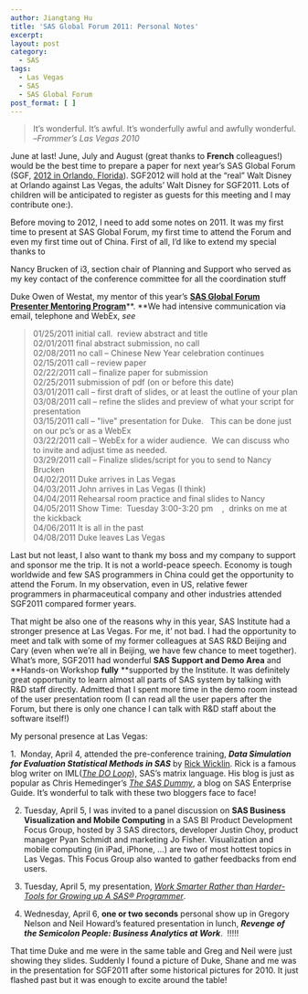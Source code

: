 ```yaml
---
author: Jiangtang Hu
title: 'SAS Global Forum 2011: Personal Notes'
excerpt:
layout: post
category:
  - SAS
tags:
  - Las Vegas
  - SAS
  - SAS Global Forum
post_format: [ ]
---
```

> It’s wonderful. It’s awful. It’s wonderfully awful and awfully wonderful. –*Frommer’s Las Vegas 2010*

June at last! June, July and August (great thanks to **French** colleagues!) would be the best time to prepare a paper for next year’s SAS Global Forum (SGF, [2012 in Orlando, Florida][1]). SGF2012 will hold at the “real” Walt Disney at Orlando against Las Vegas, the adults’ Walt Disney for SGF2011. Lots of children will be anticipated to register as guests for this meeting and I may contribute one:).

Before moving to 2012, I need to add some notes on 2011. It was my first time to present at SAS Global Forum, my first time to attend the Forum and even my first time out of China. First of all, I’d like to extend my special thanks to 

Nancy Brucken of i3, section chair of Planning and Support who served as my key contact of the conference committee for all the coordination stuff

Duke Owen of Westat, my mentor of this year’s [**SAS Global Forum Presenter Mentoring Program**][2]**. **We had intensive communication via email, telephone and WebEx, *see* 

> 01/25/2011 initial call.  review abstract and title   
> 02/01/2011 final abstract submission, no call   
> 02/08/2011 no call – Chinese New Year celebration continues   
> 02/15/2011 call – review paper   
> 02/22/2011 call – finalize paper for submission   
> 02/25/2011 submission of pdf (on or before this date)   
> 03/01/2011 call – first draft of slides, or at least the outline of your plan   
> 03/08/2011 call – refine the slides and preview of what your script for presentation   
> 03/15/2011 call – "live" presentation for Duke.   This can be done just on our pc’s or as a WebEx   
> 03/22/2011 call – WebEx for a wider audience.  We can discuss who to invite and adjust time as needed.   
> 03/29/2011 call – Finalize slides/script for you to send to Nancy Brucken   
> 04/02/2011 Duke arrives in Las Vegas   
> 04/03/2011 John arrives in Las Vegas (I think)   
> 04/04/2011 Rehearsal room practice and final slides to Nancy   
> 04/05/2011 Show Time:  Tuesday 3:00-3:20 pm    ,  drinks on me at the kickback   
> 04/06/2011 It is all in the past   
> 04/08/2011 Duke leaves Las Vegas

Last but not least, I also want to thank my boss and my company to support and sponsor me the trip. It is not a world-peace speech. Economy is tough worldwide and few SAS programmers in China could get the opportunity to attend the Forum. In my observation, even in US, relative fewer programmers in pharmaceutical company and other industries attended SGF2011 compared former years. 

That might be also one of the reasons why in this year, SAS Institute had a stronger presence at Las Vegas. For me, it’ not bad. I had the opportunity to meet and talk with some of my former colleagues at SAS R&D Beijing and Cary (even when we’re all in Beijing, we have few chance to meet together). What’s more, SGF2011 had wonderful **SAS Support and Demo Area** and **Hands-on Workshop **fully** **supported by the Institute. It was definitely great opportunity to learn almost all parts of SAS system by talking with R&D staff directly. Admitted that I spent more time in the demo room instead of the user presentation room (I can read all the user papers after the Forum, but there is only one chance I can talk with R&D staff about the software itself!)

My personal presence at Las Vegas:

1.  Monday, April 4, attended the pre-conference training, ***Data Simulation for Evaluation Statistical Methods in SAS*** by [Rick Wicklin][3]. Rick is a famous blog writer on IML(*[The DO Loop][3]*), SAS’s matrix language. His blog is just as popular as Chris Hemedinger’s *[The SAS Dummy][4]*, a blog on SAS Enterprise Guide. It’s wonderful to talk with these two bloggers face to face!

2. Tuesday, April 5, I was invited to a panel discussion on **SAS Business Visualization and Mobile Computing** in a SAS BI Product Development Focus Group, hosted by 3 SAS directors, developer Justin Choy, product manager Pyan Schmidt and marketing Jo Fisher. Visualization and mobile computing (in iPad, iPhone, …) are two of most hottest topics in Las Vegas. This Focus Group also wanted to gather feedbacks from end users.

3. Tuesday, April 5, my presentation, *[Work Smarter Rather than Harder- Tools for Growing up A SAS® Programmer][5]*.

4. Wednesday, April 6, **one or two seconds** personal show up in Gregory Nelson and Neil Howard’s featured presentation in lunch, ***Revenge of the Semicolon People: Business Analytics at Work***.  !!!!! 

That time Duke and me were in the same table and Greg and Neil were just showing they slides. Suddenly I found a picture of Duke, Shane and me was in the presentation for SGF2011 after some historical pictures for 2010. It just flashed past but it was enough to excite around the table!

 [1]: http://support.sas.com/events/sasglobalforum/2012/index.html
 [2]: http://support.sas.com/events/sasglobalforum/2011/mentor.html
 [3]: http://blogs.sas.com/iml/
 [4]: http://blogs.sas.com/sasdummy/
 [5]: http://support.sas.com/resources/papers/proceedings11/211-2011.pdf